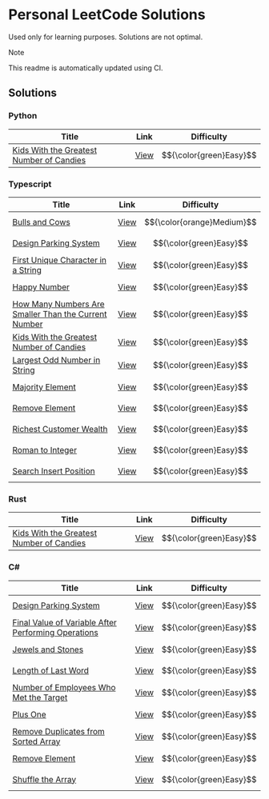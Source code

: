 # Personal LeetCode Solutions

Used only for learning purposes. Solutions are not optimal.

> [!NOTE]  
> This readme is automatically updated using CI.

## Solutions

### Python

| Title | Link | Difficulty |
| ----- | ---- | ---------- |
| [Kids With the Greatest Number of Candies](./python/kids-with-the-greatest-number-of-candies) | [View](https://leetcode.com/problems/kids-with-the-greatest-number-of-candies) | $${\color{green}Easy}$$ |

### Typescript

| Title | Link | Difficulty |
| ----- | ---- | ---------- |
| [Bulls and Cows](./typescript/bulls-and-cows) | [View](https://leetcode.com/problems/bulls-and-cows) | $${\color{orange}Medium}$$ |
| [Design Parking System](./typescript/design-parking-system) | [View](https://leetcode.com/problems/design-parking-system) | $${\color{green}Easy}$$ |
| [First Unique Character in a String](./typescript/first-unique-character-in-a-string) | [View](https://leetcode.com/problems/first-unique-character-in-a-string) | $${\color{green}Easy}$$ |
| [Happy Number](./typescript/happy-number) | [View](https://leetcode.com/problems/happy-number) | $${\color{green}Easy}$$ |
| [How Many Numbers Are Smaller Than the Current Number](./typescript/how-many-numbers-are-smaller-than-the-current-number) | [View](https://leetcode.com/problems/how-many-numbers-are-smaller-than-the-current-number) | $${\color{green}Easy}$$ |
| [Kids With the Greatest Number of Candies](./typescript/kids-with-the-greatest-number-of-candies) | [View](https://leetcode.com/problems/kids-with-the-greatest-number-of-candies) | $${\color{green}Easy}$$ |
| [Largest Odd Number in String](./typescript/largest-odd-number-in-string) | [View](https://leetcode.com/problems/largest-odd-number-in-string) | $${\color{green}Easy}$$ |
| [Majority Element](./typescript/majority-element) | [View](https://leetcode.com/problems/majority-element) | $${\color{green}Easy}$$ |
| [Remove Element](./typescript/remove-element) | [View](https://leetcode.com/problems/remove-element) | $${\color{green}Easy}$$ |
| [Richest Customer Wealth](./typescript/richest-customer-wealth) | [View](https://leetcode.com/problems/richest-customer-wealth) | $${\color{green}Easy}$$ |
| [Roman to Integer](./typescript/roman-to-integer) | [View](https://leetcode.com/problems/roman-to-integer) | $${\color{green}Easy}$$ |
| [Search Insert Position](./typescript/search-insert-position) | [View](https://leetcode.com/problems/search-insert-position) | $${\color{green}Easy}$$ |

### Rust

| Title | Link | Difficulty |
| ----- | ---- | ---------- |
| [Kids With the Greatest Number of Candies](./rust/kids-with-the-greatest-number-of-candies) | [View](https://leetcode.com/problems/kids-with-the-greatest-number-of-candies) | $${\color{green}Easy}$$ |

### C#

| Title | Link | Difficulty |
| ----- | ---- | ---------- |
| [Design Parking System](./csharp/design-parking-system) | [View](https://leetcode.com/problems/design-parking-system) | $${\color{green}Easy}$$ |
| [Final Value of Variable After Performing Operations](./csharp/final-value-of-variable-after-performing-operations) | [View](https://leetcode.com/problems/final-value-of-variable-after-performing-operations) | $${\color{green}Easy}$$ |
| [Jewels and Stones](./csharp/jewels-and-stones) | [View](https://leetcode.com/problems/jewels-and-stones) | $${\color{green}Easy}$$ |
| [Length of Last Word](./csharp/length-of-last-word) | [View](https://leetcode.com/problems/length-of-last-word) | $${\color{green}Easy}$$ |
| [Number of Employees Who Met the Target](./csharp/number-of-employees-who-met-the-target) | [View](https://leetcode.com/problems/number-of-employees-who-met-the-target) | $${\color{green}Easy}$$ |
| [Plus One](./csharp/plus-one) | [View](https://leetcode.com/problems/plus-one) | $${\color{green}Easy}$$ |
| [Remove Duplicates from Sorted Array](./csharp/remove-duplicates-from-sorted-array) | [View](https://leetcode.com/problems/remove-duplicates-from-sorted-array) | $${\color{green}Easy}$$ |
| [Remove Element](./csharp/remove-element) | [View](https://leetcode.com/problems/remove-element) | $${\color{green}Easy}$$ |
| [Shuffle the Array](./csharp/shuffle-the-array) | [View](https://leetcode.com/problems/shuffle-the-array) | $${\color{green}Easy}$$ |

